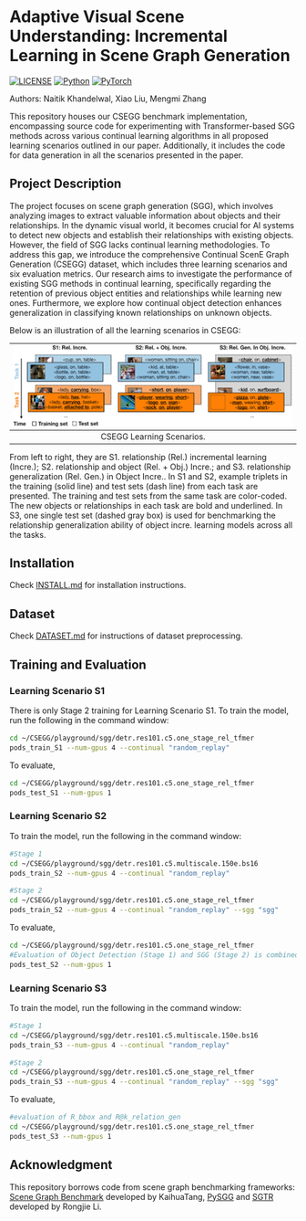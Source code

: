 # Adaptive Visual Scene Understanding: Incremental Learning in Scene Graph Generation

[![LICENSE](https://img.shields.io/badge/license-MIT-green)](LICENSE)
[![Python](https://img.shields.io/badge/python-3.8-blue.svg)](https://www.python.org/)
[![PyTorch](https://img.shields.io/badge/pytorch-1.10.0-%237732a8)](https://pytorch.org/get-started/previous-versions/)

Authors: Naitik Khandelwal, Xiao Liu, Mengmi Zhang

This repository houses our CSEGG benchmark implementation, encompassing source code for experimenting with Transformer-based SGG methods across various continual learning algorithms in all proposed learning scenarios outlined in our paper. Additionally, it includes the code for data generation in all the scenarios presented in the paper.

## Project Description 

The project focuses on scene graph generation (SGG), which involves analyzing images to extract valuable information about objects and their relationships. In the dynamic visual world, it becomes crucial for AI systems to detect new objects and establish their relationships with existing objects. However, the field of SGG lacks continual learning methodologies. To address this gap, we introduce the comprehensive Continual ScenE Graph Generation (CSEGG) dataset, which includes three learning scenarios and six evaluation metrics. Our research aims to investigate the performance of existing SGG methods in continual learning, specifically regarding the retention of previous object entities and relationships while learning new ones. Furthermore, we explore how continual object detection enhances generalization in classifying known relationships on unknown objects. 

Below is an illustration of all the learning scenarios in CSEGG:

| [![CSEGG learning scenarios](samples/illustration_learning_scenarios.png)](samples/illustration_learning_scenarios.png) | 
|:---:|
| CSEGG Learning Scenarios. |

From left to right, they are S1. relationship (Rel.) incremental learning (Incre.); S2. relationship and object (Rel. + Obj.) Incre.; and S3. relationship generalization (Rel. Gen.) in Object Incre.. In S1 and S2, example triplets in the training (solid line) and test sets (dash line) from each task are presented. The training and test sets from the same task are color-coded. The new objects or relationships in each task are bold and underlined. In S3, one single test set (dashed gray box) is used for benchmarking the relationship generalization ability of object incre. learning models across all the tasks.

<!--
Some visualization examples from all the scenarios are shown below.

| [![Visualization examples for Learning Scenario 1](samples/viz_S1.png)](samples/viz_S1.png) | 
|:---:|
| Visualization examples for Learning Scenario 1. |

| [![Visualization examples for Learning Scenario 2](samples/viz_S2.png)](samples/viz_S2.png) | 
|:---:|
| Visualization examples for Learning Scenario 2. |

| [![Visualization examples for Learning Scenario 3](samples/viz_S3.png)](samples/viz_S3.png) | 
|:---:|
| Visualization examples for Learning Scenario 3. | -->

## Installation
Check [INSTALL.md](INSTALL.md) for installation instructions.

## Dataset

Check [DATASET.md](DATASET.md) for instructions of dataset preprocessing.

## Training and Evaluation

### Learning Scenario S1 

There is only Stage 2 training for Learning Scenario S1. To train the model, run the following in the command window:

```bash
cd ~/CSEGG/playground/sgg/detr.res101.c5.one_stage_rel_tfmer
pods_train_S1 --num-gpus 4 --continual "random_replay"

```
To evaluate,

```bash
cd ~/CSEGG/playground/sgg/detr.res101.c5.one_stage_rel_tfmer
pods_test_S1 --num-gpus 1 

```
### Learning Scenario S2 

To train the model, run the following in the command window:

```bash
#Stage 1
cd ~/CSEGG/playground/sgg/detr.res101.c5.multiscale.150e.bs16
pods_train_S2 --num-gpus 4 --continual "random_replay"
```

```bash
#Stage 2
cd ~/CSEGG/playground/sgg/detr.res101.c5.one_stage_rel_tfmer
pods_train_S2 --num-gpus 4 --continual "random_replay" --sgg "sgg"
```

To evaluate,

```bash
cd ~/CSEGG/playground/sgg/detr.res101.c5.one_stage_rel_tfmer
#Evaluation of Object Detection (Stage 1) and SGG (Stage 2) is combined
pods_test_S2 --num-gpus 1 

```

### Learning Scenario S3 

To train the model, run the following in the command window:

```bash
#Stage 1
cd ~/CSEGG/playground/sgg/detr.res101.c5.multiscale.150e.bs16
pods_train_S3 --num-gpus 4 --continual "random_replay"
```

```bash
#Stage 2
cd ~/CSEGG/playground/sgg/detr.res101.c5.one_stage_rel_tfmer
pods_train_S3 --num-gpus 4 --continual "random_replay" --sgg "sgg"
```

To evaluate,

```bash
#evaluation of R_bbox and R@k_relation_gen
cd ~/CSEGG/playground/sgg/detr.res101.c5.one_stage_rel_tfmer
pods_test_S3 --num-gpus 1 

```

## Acknowledgment
This repository borrows code from scene graph benchmarking frameworks: [Scene Graph Benchmark](https://github.com/KaihuaTang/Scene-Graph-Benchmark.pytorch) developed by KaihuaTang, [PySGG](https://github.com/SHTUPLUS/PySGG) and [SGTR](https://github.com/Scarecrow0/SGTR/tree/main) developed by Rongjie Li.




